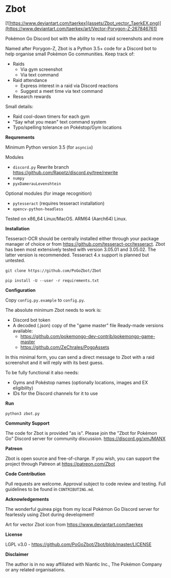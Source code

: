 # Zbot

[![https://www.deviantart.com/taerkex](assets/Zbot_vector_TaerkEX.png)](https://www.deviantart.com/taerkex/art/Vector-Porygon-Z-267846761)

Pokémon Go Discord bot with the ability to read raid screenshots and more

Named after Porygon-Z, Zbot is a Python 3.5+ code for a Discord bot to help
organise small Pokémon Go communities. Keep track of:
* Raids
  * Via gym screenshot
  * Via text command
* Raid attendance
  * Express interest in a raid via Discord reactions
  * Suggest a meet time via text command
* Research rewards

Small details:
* Raid cool-down timers for each gym
* "Say what you mean" text command system
* Typo/spelling tolerance on Pokéstop/Gym locations

__Requrements__

Minimum Python version 3.5 (for `asyncio`)

Modules 
* `discord.py` Rewrite branch https://github.com/Rapptz/discord.py/tree/rewrite
* `numpy`
* `pyxDamerauLevenshtein`

Optional modules (for image recognition)
* `pytesseract` (requires tesseract installation)
* `opencv-python-headless`

Tested on x86_64 Linux/MacOS. ARM64 (Aarch64) Linux.

__Installation__

Tesseract-OCR should be centrally installed either through your package manager
of choice or from https://github.com/tesseract-ocr/tesseract. Zbot has been most
extensively tested with version 3.05.01 and 3.05.02. The latter version is
recommended. Tesseract 4.x support is planned but untested.

`git clone https://github.com/PoGoZbot/Zbot`

`pip install -U --user -r requirements.txt`

__Configuration__

Copy `config.py.example` to `config.py`.

The absolute minimum Zbot needs to work is:
* Discord bot token
* A decoded (.json) copy of the "game master" file
  Ready-made versions available:
  * https://github.com/pokemongo-dev-contrib/pokemongo-game-master
  * https://github.com/ZeChrales/PogoAssets

In this minimal form, you can send a direct message to Zbot with a raid screenshot
and it will reply with its best guess.

To be fully functional it also needs:
* Gyms and Pokéstop names (optionally locations, images and EX eligibility)
* IDs for the Discord channels for it to use

__Run__

`python3 zbot.py`

__Community Support__

The code for Zbot is provided "as is". Please join the "Zbot for Pokémon Go" Discord
server for community discussion. https://discord.gg/xmJMANX

__Patreon__

Zbot is open source and free-of-charge. If you wish, you can support the project
through Patreon at https://patreon.com/Zbot

__Code Contribution__

Pull requests are welcome. Approval subject to code review and testing.
Full guidelines to be found in `CONTRIBUTING.md`.

__Acknowledgements__

The wonderful guinea pigs from my local Pokémon Go Discord server for fearlessly
using Zbot during development!

Art for vector Zbot icon from https://www.deviantart.com/taerkex

__License__

LGPL v3.0 - https://github.com/PoGoZbot/Zbot/blob/master/LICENSE

__Disclaimer__

The author is in no way affiliated with Niantic Inc., The Pokémon Company or any
related organisations.
